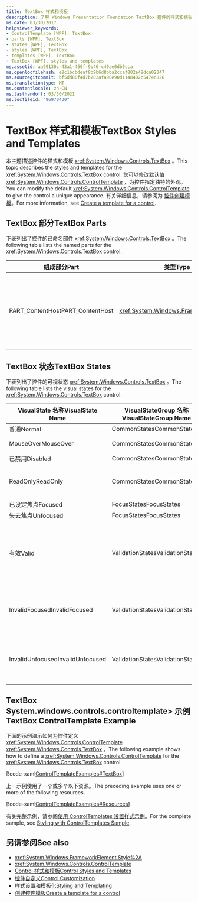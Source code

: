 ```yaml
---
title: TextBox 样式和模板
description: 了解 Windows Presentation Foundation TextBox 控件的样式和模板。 修改 System.windows.controls.controltemplate>，为控件指定独特的外观。
ms.date: 03/30/2017
helpviewer_keywords:
- ControlTemplate [WPF], TextBox
- parts [WPF], TextBox
- states [WPF], TextBox
- styles [WPF], TextBox
- templates [WPF], TextBox
- TextBox [WPF], styles and templates
ms.assetid: aa99130c-43a1-450f-9b46-c40ae0db0cca
ms.openlocfilehash: e8c1bcbdeaf8b9b6d8bba2ccaf802e48dca02047
ms.sourcegitcommit: bf5dd80f4d7b202afa90e90d1148402c5474d826
ms.translationtype: MT
ms.contentlocale: zh-CN
ms.lasthandoff: 03/30/2021
ms.locfileid: "96970430"
---
```

# <a name="textbox-styles-and-templates"></a><span data-ttu-id="2d573-104">TextBox 样式和模板</span><span class="sxs-lookup"><span data-stu-id="2d573-104">TextBox Styles and Templates</span></span>
<span data-ttu-id="2d573-105">本主题描述控件的样式和模板 <xref:System.Windows.Controls.TextBox> 。</span><span class="sxs-lookup"><span data-stu-id="2d573-105">This topic describes the styles and templates for the <xref:System.Windows.Controls.TextBox> control.</span></span> <span data-ttu-id="2d573-106">您可以修改默认值 <xref:System.Windows.Controls.ControlTemplate> ，为控件指定独特的外观。</span><span class="sxs-lookup"><span data-stu-id="2d573-106">You can modify the default <xref:System.Windows.Controls.ControlTemplate> to give the control a unique appearance.</span></span> <span data-ttu-id="2d573-107">有关详细信息，请参阅为 [控件创建模板](/dotnet/desktop-wpf/themes/how-to-create-apply-template)。</span><span class="sxs-lookup"><span data-stu-id="2d573-107">For more information, see [Create a template for a control](/dotnet/desktop-wpf/themes/how-to-create-apply-template).</span></span>  
  
## <a name="textbox-parts"></a><span data-ttu-id="2d573-108">TextBox 部分</span><span class="sxs-lookup"><span data-stu-id="2d573-108">TextBox Parts</span></span>  
 <span data-ttu-id="2d573-109">下表列出了控件的已命名部件 <xref:System.Windows.Controls.TextBox> 。</span><span class="sxs-lookup"><span data-stu-id="2d573-109">The following table lists the named parts for the <xref:System.Windows.Controls.TextBox> control.</span></span>  
  
|<span data-ttu-id="2d573-110">组成部分</span><span class="sxs-lookup"><span data-stu-id="2d573-110">Part</span></span>|<span data-ttu-id="2d573-111">类型</span><span class="sxs-lookup"><span data-stu-id="2d573-111">Type</span></span>|<span data-ttu-id="2d573-112">说明</span><span class="sxs-lookup"><span data-stu-id="2d573-112">Description</span></span>|  
|-|-|-|  
|<span data-ttu-id="2d573-113">PART_ContentHost</span><span class="sxs-lookup"><span data-stu-id="2d573-113">PART_ContentHost</span></span>|<xref:System.Windows.FrameworkElement>|<span data-ttu-id="2d573-114">一个可包含的可视元素 <xref:System.Windows.FrameworkElement> 。</span><span class="sxs-lookup"><span data-stu-id="2d573-114">A visual element that can contain a <xref:System.Windows.FrameworkElement>.</span></span> <span data-ttu-id="2d573-115">的文本 <xref:System.Windows.Controls.TextBox> 显示在此元素中。</span><span class="sxs-lookup"><span data-stu-id="2d573-115">The text of the <xref:System.Windows.Controls.TextBox> is displayed in this element.</span></span>|  
  
## <a name="textbox-states"></a><span data-ttu-id="2d573-116">TextBox 状态</span><span class="sxs-lookup"><span data-stu-id="2d573-116">TextBox States</span></span>  
 <span data-ttu-id="2d573-117">下表列出了控件的可视状态 <xref:System.Windows.Controls.TextBox> 。</span><span class="sxs-lookup"><span data-stu-id="2d573-117">The following table lists the visual states for the <xref:System.Windows.Controls.TextBox> control.</span></span>  
  
|<span data-ttu-id="2d573-118">VisualState 名称</span><span class="sxs-lookup"><span data-stu-id="2d573-118">VisualState Name</span></span>|<span data-ttu-id="2d573-119">VisualStateGroup 名称</span><span class="sxs-lookup"><span data-stu-id="2d573-119">VisualStateGroup Name</span></span>|<span data-ttu-id="2d573-120">描述</span><span class="sxs-lookup"><span data-stu-id="2d573-120">Description</span></span>|  
|----------------------|---------------------------|-----------------|  
|<span data-ttu-id="2d573-121">普通</span><span class="sxs-lookup"><span data-stu-id="2d573-121">Normal</span></span>|<span data-ttu-id="2d573-122">CommonStates</span><span class="sxs-lookup"><span data-stu-id="2d573-122">CommonStates</span></span>|<span data-ttu-id="2d573-123">默认状态。</span><span class="sxs-lookup"><span data-stu-id="2d573-123">The default state.</span></span>|  
|<span data-ttu-id="2d573-124">MouseOver</span><span class="sxs-lookup"><span data-stu-id="2d573-124">MouseOver</span></span>|<span data-ttu-id="2d573-125">CommonStates</span><span class="sxs-lookup"><span data-stu-id="2d573-125">CommonStates</span></span>|<span data-ttu-id="2d573-126">鼠标指针悬停在控件上方。</span><span class="sxs-lookup"><span data-stu-id="2d573-126">The mouse pointer is positioned over the control.</span></span>|  
|<span data-ttu-id="2d573-127">已禁用</span><span class="sxs-lookup"><span data-stu-id="2d573-127">Disabled</span></span>|<span data-ttu-id="2d573-128">CommonStates</span><span class="sxs-lookup"><span data-stu-id="2d573-128">CommonStates</span></span>|<span data-ttu-id="2d573-129">已禁用控件。</span><span class="sxs-lookup"><span data-stu-id="2d573-129">The control is disabled.</span></span>|  
|<span data-ttu-id="2d573-130">ReadOnly</span><span class="sxs-lookup"><span data-stu-id="2d573-130">ReadOnly</span></span>|<span data-ttu-id="2d573-131">CommonStates</span><span class="sxs-lookup"><span data-stu-id="2d573-131">CommonStates</span></span>|<span data-ttu-id="2d573-132">用户不能更改中的文本 <xref:System.Windows.Controls.TextBox> 。</span><span class="sxs-lookup"><span data-stu-id="2d573-132">The user cannot change the text in the <xref:System.Windows.Controls.TextBox>.</span></span>|  
|<span data-ttu-id="2d573-133">已设定焦点</span><span class="sxs-lookup"><span data-stu-id="2d573-133">Focused</span></span>|<span data-ttu-id="2d573-134">FocusStates</span><span class="sxs-lookup"><span data-stu-id="2d573-134">FocusStates</span></span>|<span data-ttu-id="2d573-135">控件有焦点。</span><span class="sxs-lookup"><span data-stu-id="2d573-135">The control has focus.</span></span>|  
|<span data-ttu-id="2d573-136">失去焦点</span><span class="sxs-lookup"><span data-stu-id="2d573-136">Unfocused</span></span>|<span data-ttu-id="2d573-137">FocusStates</span><span class="sxs-lookup"><span data-stu-id="2d573-137">FocusStates</span></span>|<span data-ttu-id="2d573-138">控件没有焦点。</span><span class="sxs-lookup"><span data-stu-id="2d573-138">The control does not have focus.</span></span>|  
|<span data-ttu-id="2d573-139">有效</span><span class="sxs-lookup"><span data-stu-id="2d573-139">Valid</span></span>|<span data-ttu-id="2d573-140">ValidationStates</span><span class="sxs-lookup"><span data-stu-id="2d573-140">ValidationStates</span></span>|<span data-ttu-id="2d573-141">控件使用 <xref:System.Windows.Controls.Validation> 类， <xref:System.Windows.Controls.Validation.HasError%2A?displayProperty=nameWithType> 附加属性为 `false` 。</span><span class="sxs-lookup"><span data-stu-id="2d573-141">The control uses the <xref:System.Windows.Controls.Validation> class and the <xref:System.Windows.Controls.Validation.HasError%2A?displayProperty=nameWithType> attached property is `false`.</span></span>|  
|<span data-ttu-id="2d573-142">InvalidFocused</span><span class="sxs-lookup"><span data-stu-id="2d573-142">InvalidFocused</span></span>|<span data-ttu-id="2d573-143">ValidationStates</span><span class="sxs-lookup"><span data-stu-id="2d573-143">ValidationStates</span></span>|<span data-ttu-id="2d573-144"><xref:System.Windows.Controls.Validation.HasError%2A?displayProperty=nameWithType>附加属性是 `true` 控件具有焦点。</span><span class="sxs-lookup"><span data-stu-id="2d573-144">The <xref:System.Windows.Controls.Validation.HasError%2A?displayProperty=nameWithType> attached property is `true` has the control has focus.</span></span>|  
|<span data-ttu-id="2d573-145">InvalidUnfocused</span><span class="sxs-lookup"><span data-stu-id="2d573-145">InvalidUnfocused</span></span>|<span data-ttu-id="2d573-146">ValidationStates</span><span class="sxs-lookup"><span data-stu-id="2d573-146">ValidationStates</span></span>|<span data-ttu-id="2d573-147"><xref:System.Windows.Controls.Validation.HasError%2A?displayProperty=nameWithType>附加属性是 `true` 控件没有焦点。</span><span class="sxs-lookup"><span data-stu-id="2d573-147">The <xref:System.Windows.Controls.Validation.HasError%2A?displayProperty=nameWithType> attached property is `true` has the control does not have focus.</span></span>|  
  
## <a name="textbox-controltemplate-example"></a><span data-ttu-id="2d573-148">TextBox System.windows.controls.controltemplate> 示例</span><span class="sxs-lookup"><span data-stu-id="2d573-148">TextBox ControlTemplate Example</span></span>  
 <span data-ttu-id="2d573-149">下面的示例演示如何为控件定义 <xref:System.Windows.Controls.ControlTemplate> <xref:System.Windows.Controls.TextBox> 。</span><span class="sxs-lookup"><span data-stu-id="2d573-149">The following example shows how to define a <xref:System.Windows.Controls.ControlTemplate> for the <xref:System.Windows.Controls.TextBox> control.</span></span>  
  
 [!code-xaml[ControlTemplateExamples#TextBox](~/samples/snippets/csharp/VS_Snippets_Wpf/ControlTemplateExamples/CS/resources/textbox.xaml#textbox)]  
  
 <span data-ttu-id="2d573-150">上一示例使用了一个或多个以下资源。</span><span class="sxs-lookup"><span data-stu-id="2d573-150">The preceding example uses one or more of the following resources.</span></span>  
  
 [!code-xaml[ControlTemplateExamples#Resources](~/samples/snippets/csharp/VS_Snippets_Wpf/ControlTemplateExamples/CS/resources/shared.xaml#resources)]  
  
 <span data-ttu-id="2d573-151">有关完整示例，请参阅[使用 ControlTemplates 设置样式示例](https://github.com/Microsoft/WPF-Samples/tree/master/Styles%20&%20Templates/IntroToStylingAndTemplating)。</span><span class="sxs-lookup"><span data-stu-id="2d573-151">For the complete sample, see [Styling with ControlTemplates Sample](https://github.com/Microsoft/WPF-Samples/tree/master/Styles%20&%20Templates/IntroToStylingAndTemplating).</span></span>  
  
## <a name="see-also"></a><span data-ttu-id="2d573-152">另请参阅</span><span class="sxs-lookup"><span data-stu-id="2d573-152">See also</span></span>

- <xref:System.Windows.FrameworkElement.Style%2A>
- <xref:System.Windows.Controls.ControlTemplate>
- [<span data-ttu-id="2d573-153">Control 样式和模板</span><span class="sxs-lookup"><span data-stu-id="2d573-153">Control Styles and Templates</span></span>](control-styles-and-templates.md)
- [<span data-ttu-id="2d573-154">控件自定义</span><span class="sxs-lookup"><span data-stu-id="2d573-154">Control Customization</span></span>](control-customization.md)
- [<span data-ttu-id="2d573-155">样式设置和模板化</span><span class="sxs-lookup"><span data-stu-id="2d573-155">Styling and Templating</span></span>](/dotnet/desktop-wpf/fundamentals/styles-templates-overview)
- [<span data-ttu-id="2d573-156">创建控件模板</span><span class="sxs-lookup"><span data-stu-id="2d573-156">Create a template for a control</span></span>](/dotnet/desktop-wpf/themes/how-to-create-apply-template)

